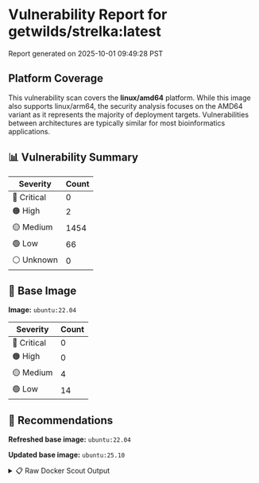 # Vulnerability Report for getwilds/strelka:latest

Report generated on 2025-10-01 09:49:28 PST

## Platform Coverage

This vulnerability scan covers the **linux/amd64** platform. While this image also supports linux/arm64, the security analysis focuses on the AMD64 variant as it represents the majority of deployment targets. Vulnerabilities between architectures are typically similar for most bioinformatics applications.

## 📊 Vulnerability Summary

| Severity | Count |
|----------|-------|
| 🔴 Critical | 0 |
| 🟠 High | 2 |
| 🟡 Medium | 1454 |
| 🟢 Low | 66 |
| ⚪ Unknown | 0 |

## 🐳 Base Image

**Image:** `ubuntu:22.04`

| Severity | Count |
|----------|-------|
| 🔴 Critical | 0 |
| 🟠 High | 0 |
| 🟡 Medium | 4 |
| 🟢 Low | 14 |

## 🔄 Recommendations

**Refreshed base image:** `ubuntu:22.04`

**Updated base image:** `ubuntu:25.10`

<details>
<summary>📋 Raw Docker Scout Output</summary>

```text
Target               │  getwilds/strelka:latest  │    0C     2H   1454M    66L   
    digest             │  786e8020208b                     │                               
  Base image           │  ubuntu:22.04                     │    0C     0H     4M    14L    
  Refreshed base image │  ubuntu:22.04                     │    0C     0H     4M    13L    
                       │                                   │                         -1    
  Updated base image   │  ubuntu:25.10                     │    0C     0H     0M     0L    
                       │                                   │                  -4    -14    

What's next:
    View vulnerabilities → docker scout cves getwilds/strelka:latest
    View base image update recommendations → docker scout recommendations getwilds/strelka:latest
    Include policy results in your quickview by supplying an organization → docker scout quickview getwilds/strelka:latest --org <organization>
```
</details>
